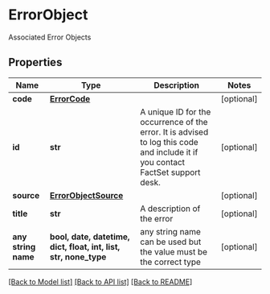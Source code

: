 # ErrorObject

Associated Error Objects

## Properties
Name | Type | Description | Notes
------------ | ------------- | ------------- | -------------
**code** | [**ErrorCode**](ErrorCode.md) |  | [optional] 
**id** | **str** | A unique ID for the occurrence of the error. It is advised to log this code and include it if you contact FactSet support desk. | [optional] 
**source** | [**ErrorObjectSource**](ErrorObjectSource.md) |  | [optional] 
**title** | **str** | A description of the error | [optional] 
**any string name** | **bool, date, datetime, dict, float, int, list, str, none_type** | any string name can be used but the value must be the correct type | [optional]

[[Back to Model list]](../README.md#documentation-for-models) [[Back to API list]](../README.md#documentation-for-api-endpoints) [[Back to README]](../README.md)


